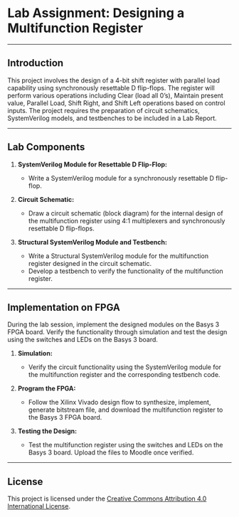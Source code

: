 # Lab Assignment: Designing a Multifunction Register

---

## Introduction
This project involves the design of a 4-bit shift register with parallel load capability using synchronously resettable D flip-flops. The register will perform various operations including Clear (load all 0’s), Maintain present value, Parallel Load, Shift Right, and Shift Left operations based on control inputs. The project requires the preparation of circuit schematics, SystemVerilog models, and testbenches to be included in a Lab Report.

---

## Lab Components

1. **SystemVerilog Module for Resettable D Flip-Flop:**
   - Write a SystemVerilog module for a synchronously resettable D flip-flop.

2. **Circuit Schematic:**
   - Draw a circuit schematic (block diagram) for the internal design of the multifunction register using 4:1 multiplexers and synchronously resettable D flip-flops.

3. **Structural SystemVerilog Module and Testbench:**
   - Write a Structural SystemVerilog module for the multifunction register designed in the circuit schematic.
   - Develop a testbench to verify the functionality of the multifunction register.

---

## Implementation on FPGA
During the lab session, implement the designed modules on the Basys 3 FPGA board. Verify the functionality through simulation and test the design using the switches and LEDs on the Basys 3 board.

1. **Simulation:**
   - Verify the circuit functionality using the SystemVerilog module for the multifunction register and the corresponding testbench code.

2. **Program the FPGA:**
   - Follow the Xilinx Vivado design flow to synthesize, implement, generate bitstream file, and download the multifunction register to the Basys 3 FPGA board.

3. **Testing the Design:**
   - Test the multifunction register using the switches and LEDs on the Basys 3 board. Upload the files to Moodle once verified.

---

## License
This project is licensed under the [Creative Commons Attribution 4.0 International License](https://creativecommons.org/licenses/by/4.0/).
